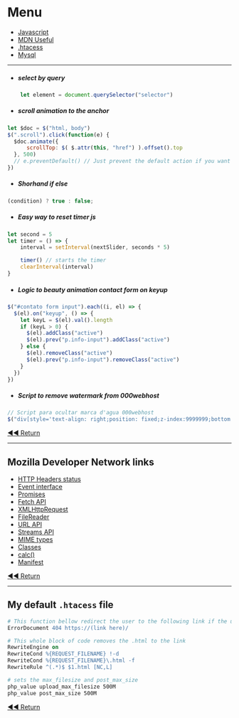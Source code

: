 # Menu

-   [Javascript](#javascript-useful)
-   [MDN Useful](#mozilla-developer-network-links)
-   [.htacess](#my-default-htacess-file)
-   [Mysql](#mysql)

* * *

-   ##### select by query

```javascript
    let element = document.querySelector("selector")
```

-   ##### scroll animation to the anchor

```javascript
let $doc = $("html, body")
$(".scroll").click(function(e) {
  $doc.animate({
      scrollTop: $( $.attr(this, "href") ).offset().top
  }, 500)
  // e.preventDefault() // Just prevent the default action if you want to hide the anchor URL
})
```

-   ##### Shorhand if else

```javascript
(condition) ? true : false;
```

-   ##### Easy way to reset timer js

```javascript
let second = 5
let timer = () => {
    interval = setInterval(nextSlider, seconds * 5)

    timer() // starts the timer
    clearInterval(interval)
}
```

-   ##### Logic to beauty animation contact form on keyup

```javascript
$("#contato form input").each((i, el) => {
  $(el).on("keyup", () => {
    let keyL = $(el).val().length
    if (keyL > 0) {
      $(el).addClass("active")
      $(el).prev("p.info-input").addClass("active")
    } else {
      $(el).removeClass("active")
      $(el).prev("p.info-input").removeClass("active")
    }
  })
})
```

-   ##### Script to remove watermark from 000webhost

```javascript
// Script para ocultar marca d'agua 000webhost
$("div[style='text-align: right;position: fixed;z-index:9999999;bottom: 0; width: 100%;cursor: pointer;line-height: 0;display:block !important;']").css("display", "none")
```

[◀◀ Return](readme.md#menu)

* * *

## Mozilla Developer Network links

-   [HTTP Headers status](https://developer.mozilla.org/pt-BR/docs/Web/HTTP/Status)
-   [Event interface](https://developer.mozilla.org/en-US/docs/Web/API/Event)
-   [Promises](https://developer.mozilla.org/en-US/docs/Web/JavaScript/Reference/Global_Objects/Promise)
-   [Fetch API](https://developer.mozilla.org/en-US/docs/Web/API/Fetch_API)
-   [XMLHttpRequest](https://developer.mozilla.org/en-US/docs/Web/API/XMLHttpRequest)
-   [FileReader](https://developer.mozilla.org/en-US/docs/Web/API/FileReader)
-   [URL API](https://developer.mozilla.org/en-US/docs/Web/API/URL/URL)
-   [Streams API](https://developer.mozilla.org/en-US/docs/Web/API/Streams_API)
-   [MIME types](https://developer.mozilla.org/en-US/docs/Web/HTTP/Basics_of_HTTP/MIME_types)
-   [Classes](https://developer.mozilla.org/pt-BR/docs/Web/JavaScript/Reference/Classes)
-   [calc()](https://developer.mozilla.org/en-US/docs/Web/CSS/calc)
-   [Manifest](https://developer.mozilla.org/pt-BR/docs/Web/Manifest)

[◀◀ Return](readme.md#menu)

* * *

## My default `.htacess` file

```apache
# This function bellow redirect the user to the following link if the user try to access a directory or file that doesn't exist.
ErrorDocument 404 https://(link here)/

# This whole block of code removes the .html to the link
RewriteEngine on
RewriteCond %{REQUEST_FILENAME} !-d
RewriteCond %{REQUEST_FILENAME}\.html -f
RewriteRule ^(.*)$ $1.html [NC,L]

# sets the max_filesize and post_max_size
php_value upload_max_filesize 500M
php_value post_max_size 500M
```

[◀◀ Return](readme.md#menu)
